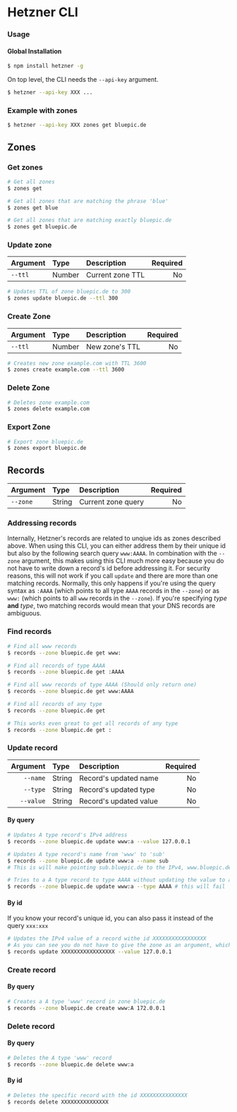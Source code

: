 # Hetzner CLI

### Usage

#### Global Installation

```bash
$ npm install hetzner -g
```

On top level, the CLI needs the `--api-key` argument.

```bash
$ hetzner --api-key XXX ...
```


### Example with zones

```bash
$ hetzner --api-key XXX zones get bluepic.de
```

## Zones

### Get zones

```bash
# Get all zones
$ zones get

# Get all zones that are matching the phrase 'blue'
$ zones get blue

# Get all zones that are matching exactly bluepic.de
$ zones get bluepic.de
```


### Update zone

|Argument|Type  |Description       |Required|
|--------|:-----|:-----------------|-------:|
| `--ttl`|Number|Current zone TTL  |      No|

```bash
# Updates TTL of zone bluepic.de to 300
$ zones update bluepic.de --ttl 300
```

### Create Zone

|Argument|Type  |Description       |Required|
|--------|:-----|:-----------------|-------:|
| `--ttl`|Number|New zone's TTL    |      No|

```bash
# Creates new zone example.com with TTL 3600
$ zones create example.com --ttl 3600
```

### Delete Zone

```bash
# Deletes zone example.com
$ zones delete example.com
```

### Export Zone

```bash
# Export zone bluepic.de
$ zones export bluepic.de
```


## Records

|Argument|Type  |Description       |Required|
|--------|:-----|:-----------------|-------:|
|`--zone`|String|Current zone query|      No|

### Addressing records

Internally, Hetzner's records are related to unqiue ids as zones described above. When using this CLI, you can either address them by their unique id but also by the following search query `www:AAAA`. In combination with the `--zone` argument, this makes using this CLI much more easy because you do not have to write down a record's id before addressing it. For security reasons, this will not work if you call `update` and there are more than one matching records. Normally, this only happens if you're using the query syntax as `:AAAA` (which points to all type `AAAA` records in the `--zone`) or as `www:` (which points to all `www` records in the `--zone`). If you're specifying *type* **and** *type*, two matching records would mean that your DNS records are ambiguous.

### Find records

```bash
# Find all www records
$ records --zone bluepic.de get www:

# Find all records of type AAAA
$ records --zone bluepic.de get :AAAA

# Find all www records of type AAAA (Should only return one)
$ records --zone bluepic.de get www:AAAA

# Find all records of any type
$ records --zone bluepic.de get

# This works even great to get all records of any type
$ records --zone bluepic.de get :
```

### Update record

|Argument|Type   |Description           |Required|
|--------:|:-----|:---------------------|-------:|
| `--name`|String|Record's updated name |      No|
| `--type`|String|Record's updated type |      No|
|`--value`|String|Record's updated value|      No|


#### By query

```bash
# Updates A type record's IPv4 address
$ records --zone bluepic.de update www:a --value 127.0.0.1

# Updates A type record's name from 'www' to 'sub'
$ records --zone bluepic.de update www:a --name sub
# This is will make pointing sub.bluepic.de to the IPv4, www.bluepic.de pointed before

# Tries to a A type record to type AAAA without updating the value to a valid IPv6 address
$ records --zone bluepic.de update www:a --type AAAA # this will fail
```


#### By id

If you know your record's unique id, you can also pass it instead of the query `xxx:xxx`

```bash
# Updates the IPv4 value of a record withe id XXXXXXXXXXXXXXXXX
# As you can see you do not have to give the zone as an argument, which is more performant
$ records update XXXXXXXXXXXXXXXXX --value 127.0.0.1
```

### Create record

#### By query

```bash
# Creates a A type 'www' record in zone bluepic.de
$ records --zone bluepic.de create www:A 172.0.0.1
```


### Delete record

#### By query

```bash
# Deletes the A type 'www' record
$ records --zone bluepic.de delete www:a
```

#### By id

```bash
# Deletes the specific record with the id XXXXXXXXXXXXXXX
$ records delete XXXXXXXXXXXXXXX
```
